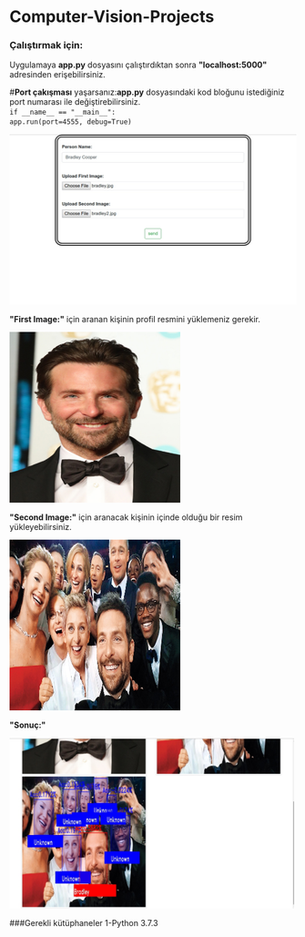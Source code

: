 # Computer-Vision-Projects

### Çalıştırmak için:

Uygulamaya **app.py** dosyasını çalıştırdıktan sonra **"localhost:5000"** adresinden erişebilirsiniz.

#**Port çakışması** yaşarsanız:**app.py** dosyasındaki kod bloğunu istediğiniz port numarası ile değiştirebilirsiniz.<br/>
`if __name__ == "__main__":`<br/>
    `app.run(port=4555, debug=True)`

<img src="face_recognition_app/Sample_Images/BradleyCooper.jpg" width="600" height="300"/>

**"First Image:"** için aranan kişinin profil resmini yüklemeniz gerekir.


<img src="face_recognition_app/images/bradley.jpg" width="300" height="300"/>


**"Second Image:"** için aranacak kişinin içinde olduğu bir resim yükleyebilirsiniz.

<img src="face_recognition_app/images/bradley2.jpg" width="300" height="300"/>

**"Sonuç:"**

<img src="face_recognition_app/Sample_Images/BradleyCooper2.jpg"  width="500" height="300"/>

###Gerekli kütüphaneler
 1-Python 3.7.3
